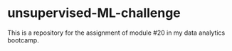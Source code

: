 # unsupervised-ML-challenge
This is a repository for the assignment of module #20 in my data analytics bootcamp.

